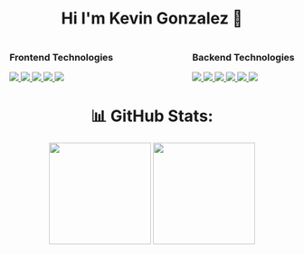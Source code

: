 <h1 align="center"> Hi I'm Kevin Gonzalez 👋</h1>

<div style="display: flex; justify-content: space-between; flex-wrap: wrap;">
  <!-- Frontend Technologies -->
  <div>
    <h3>Frontend Technologies</h3>
    <a href="" target="_blank">
      <img src="https://img.shields.io/badge/HTML5-E34F26?style=for-the-badge&logo=html5&logoColor=white" target="_blank">
    </a>
    <a href="" target="_blank">
      <img src="https://img.shields.io/badge/CSS3-1572B6?style=for-the-badge&logo=css3&logoColor=white" target="_blank">
    </a>
    <a href="" target="_blank">
      <img src="https://img.shields.io/badge/Angular-20232A?style=for-the-badge&logo=angular&logoColor=pink" target="_blank">
    </a>
    <a href="" target="_blank">
      <img src="https://img.shields.io/badge/Vue.js-0081CB?style=for-the-badge&logo=vue.js&logoColor=green" target="_blank">
    </a>
    <a href="" target="_blank">
      <img src="https://img.shields.io/badge/React-61DAFB?style=for-the-badge&logo=react&logoColor=black" target="_blank">
    </a>
  </div>

  <!-- Backend Technologies -->
  <div>
    <h3>Backend Technologies</h3>
    <a href="" target="_blank">
      <img src="https://img.shields.io/badge/JavaScript-323330?style=for-the-badge&logo=javascript&logoColor=F7DF1E" target="_blank">
    </a>
    <a href="" target="_blank">
      <img src="https://img.shields.io/badge/TypeScript-007ACC?style=for-the-badge&logo=typescript&logoColor=white" target="_blank">
    </a>
    <a href="" target="_blank">
      <img src="https://img.shields.io/badge/Node.js-43853D?style=for-the-badge&logo=node.js&logoColor=white" target="_blank">
    </a>
    <a href="" target="_blank">
      <img src="https://img.shields.io/badge/Express.js-404D59?style=for-the-badge" target="_blank">
    </a>
    <a href="" target="_blank">
      <img src="https://img.shields.io/badge/Java-ED8B00?style=for-the-badge&logo=java&logoColor=white" target="_blank">
    </a>
    <a href="" target="_blank">
      <img src="https://img.shields.io/badge/PHP-777BB4?style=for-the-badge&logo=php&logoColor=white" target="_blank">
    </a>
  </div>
</div>

## <h1 align="center">📊 GitHub Stats:</h1>

<div align="center">
  <img height="180em" src="https://github-readme-stats.vercel.app/api?username=gokev06&show_icons=true&theme=tokyonight&include_all_commits=true&count_private=true"/>
  <img height="180em" src="https://github-readme-stats.vercel.app/api/top-langs/?username=gokev06&layout=compact&langs_count=7&theme=tokyonight"/>
</div>
